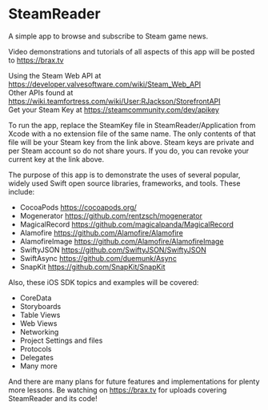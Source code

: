 # SteamReader
A simple app to browse and subscribe to Steam game news.

Video demonstrations and tutorials of all aspects of this app will be posted to https://brax.tv

Using the Steam Web API at https://developer.valvesoftware.com/wiki/Steam_Web_API  
Other APIs found at https://wiki.teamfortress.com/wiki/User:RJackson/StorefrontAPI  
Get your Steam Key at https://steamcommunity.com/dev/apikey

To run the app, replace the SteamKey file in SteamReader/Application from Xcode with a no extension file of the same name. The only contents of that file will be your Steam key from the link above. Steam keys are private and per Steam account so do not share yours. If you do, you can revoke your current key at the link above.

The purpose of this app is to demonstrate the uses of several popular, widely used Swift open source libraries, frameworks, and tools. These include:
* CocoaPods https://cocoapods.org/
* Mogenerator https://github.com/rentzsch/mogenerator
* MagicalRecord https://github.com/magicalpanda/MagicalRecord
* Alamofire https://github.com/Alamofire/Alamofire
* AlamofireImage https://github.com/Alamofire/AlamofireImage 
* SwiftyJSON https://github.com/SwiftyJSON/SwiftyJSON
* SwiftAsync https://github.com/duemunk/Async
* SnapKit https://github.com/SnapKit/SnapKit

Also, these iOS SDK topics and examples will be covered:
* CoreData
* Storyboards
* Table Views
* Web Views
* Networking
* Project Settings and files
* Protocols
* Delegates
* Many more

And there are many plans for future features and implementations for plenty more lessons. Be watching on https://brax.tv for uploads covering SteamReader and its code!
